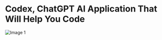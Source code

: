 # Codex, ChatGPT AI Application That Will Help You Code

![Image 1](https://github.com/madhur53/codex/assets/175055802/02cc3e2d-8d7d-41ad-b9cb-6a2affc273c6)
 
